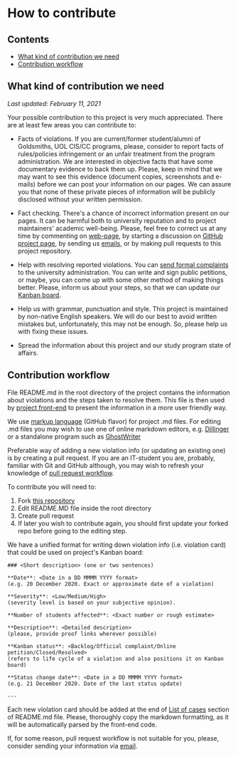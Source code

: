 # How to contribute

## Contents
- [What kind of contribution we need](#what-kind-of-contribution-we-need)
- [Contribution workflow](#contribution-workflow) 


## What kind of contribution we need
*Last updated: February 11, 2021*

Your possible contribution to this project is very much appreciated. 
There are at least few areas you can contribute to:

- Facts of violations. If you are current/former student/alumni of Goldsmiths, UOL CIS/CC programs, please, consider to report facts of rules/policies infringement or an unfair treatment from the program administration. We are interested in objective facts that have some documentary evidence to back them up. Please, keep in mind that we may want to see this evidence (document copies, screenshots and e-mails) before we can post your information on our pages. We can assure you that none of these private pieces of information will be publicly disclosed without your written permission.

- Fact checking. There's a chance of incorrect information present on our pages. It can be harmful both to university reputation and to project maintainers' academic well-being. Please, feel free to correct us at any time by commenting on [web-page](https://uolviolationstracker.web.app), by starting a discussion on [GitHub project page](https://github.com/tyashin/CIS-CC-UOL-violations/discussions), by sending us [emails](mailto:uolviolationstracker@protonmail.com), or by making pull requests to this project repository.

- Help with resolving reported violations. You can [send formal complaints](https://london.ac.uk/current-students/complaints-and-appeals-procedure) to the university administration. You can write and sign public petitions, or maybe, you can come up with some other method of making things better. Please, inform us about your steps, so that we can update our [Kanban board](https://uolviolationstracker.web.app/#/board).

- Help us with grammar, punctuation and style. This project is maintained by non-native English speakers. We will do our best to avoid written mistakes but, unfortunately, this may not be enough. So, please help us with fixing these issues.

- Spread the information about this project and our study program state of affairs.


## Contribution workflow

File README.md in the root directory of the project contains the information about violations and the steps taken to resolve them. This file is then used by [project front-end](https://uolviolationstracker.web.app) to present the information in a more user friendly way. 

We use [markup language](https://www.markdownguide.org/) (GitHub flavor) for project .md files. For editing .md files you may wish to use one of online markdown editors, e.g. [Dillinger](https://dillinger.io/) or a standalone program such as [GhostWriter](https://wereturtle.github.io/ghostwriter/)

Preferable way of adding a new violation info (or updating an existing one) is by creating a pull request. If you are an IT-student you are, probably, familiar with Git and GitHub although, you may wish to refresh your knowledge of [pull request workflow](https://github.com/susam/gitpr). 

To contribute you will need to: 

1. Fork [this repository](https://github.com/tyashin/CIS-CC-UOL-violations)
2. Edit README.MD file inside the root directory
3. Create pull request
4. If later you wish to contribute again, you should first update your forked repo before going to the editing step. 

We have a unified format for writing down violation info (i.e. violation card) that could be used on project's Kanban board:

	### <Short description> (one or two sentences)
	
	**Date**: <Date in a DD MMMM YYYY format> 
	(e.g. 20 December 2020. Exact or approximate date of a violation)
	
	**Severity**: <Low/Medium/High> 
	(severity level is based on your subjective opinion).
	
	**Number of students affected**: <Exact number or rough estimate>
	
	**Description**: <Detailed description> 
	(please, provide proof links wherever possible)
	
	**Kanban status**: <Backlog/Official complaint/Online petition/Closed/Resolved> 
	(refers to life cycle of a violation and also positions it on Kanban board)
	
	**Status change date**: <Date in a DD MMMM YYYY format> 
	(e.g. 21 December 2020. Date of the last status update) 
	
	---


Each new violation card should be added at the end of [List of cases](https://github.com/tyashin/CIS-CC-UOL-violations#list-of-cases) section of README.md file. Please, thoroughly copy the markdown formatting, as it will be automatically parsed by the front-end code.

If, for some reason, pull request workflow is not suitable for you, please, consider sending your information via [email](mailto:uolviolationstracker@protonmail.com).


